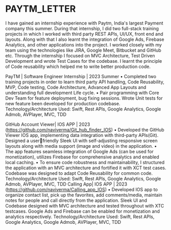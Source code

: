 # PAYTM_LETTER

I have gained an internship experience with Paytm, India's largest Payment company this summer. During that internship, I did two full-stack training projects
in which I worked with third party REST APIs, UI/UX, front end and layouts. Along with that I also learnt the integration of Google Ads, Firebase Analytics, and
other applications into the project. I worked closely with my team using the technologies like JIRA, Google Meet, Bitbucket and GitHub etc. Through the internship
I focused on MVC Architecture, Test Driven Development and wrote Test Cases for the codebase. I learnt the principle of Code reusability which helped me to write better
production code.

PayTM | Software Engineer Internship | 2023 Summer
• Completed two training projects in order to learn third party API handling, Code Reusability, MVP, Code testing, 
Code Architecture, Advanced App Layouts and understanding full development Life cycle.
• Pair programming with Core Dev Team for feature deployment, bug fixing sessions. Wrote Unit tests for new 
feature been developed for production codebase.
Technology/Architecture Used: Swift, Rest APIs, Google Analytics, Google Admob, AVPlayer, MVC, TDD

GitHub Account Viewer| IOS APP | 2023 (https://github.com/naviverma/Git_hub_finder_IOS) 
• Developed the GitHub Viewer IOS app, implementing data integration with third-party APIs(Git). Designed a userfriendly Sleek UI with self-adjusting responsive screen layouts along with media support (image and video) in the 
application.
• The app features seamless integration of Google Ads (can be used for monetization), utilizes Firebase for 
comprehensive analytics and enabled local caching.
• To ensure code robustness and maintainability, I structured the application with an MVC architecture and fortified 
it with XCT test cases. Codebase was designed to adapt Code Reusability for common code.
Technology/Architecture Used: Swift, Rest APIs, Google Analytics, Google Admob, AVPlayer, MVC, TDD
Calling App| IOS APP | 2023 (https://github.com/naviverma/Calling_app_IOS) • Developed IOS app to organize contact list, pick up the favorites, add comments/media, maintain notes for people 
and call directly from the application. Sleek UI and Codebase designed with MVC architecture and tested 
throughout with XTC testcases. Google Ads and Firebase can be enabled for monetization and analytics 
respectively.
Technology/Architecture Used: Swift, Rest APIs, Google Analytics, Google Admob, AVPlayer, MVC, TDD
